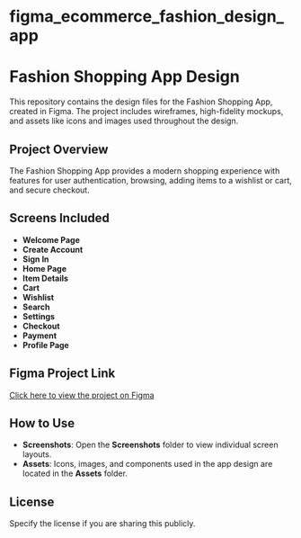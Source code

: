 # figma_ecommerce_fashion_design_app
# Fashion Shopping App Design

This repository contains the design files for the Fashion Shopping App, created in Figma. The project includes wireframes, high-fidelity mockups, and assets like icons and images used throughout the design.

## Project Overview
The Fashion Shopping App provides a modern shopping experience with features for user authentication, browsing, adding items to a wishlist or cart, and secure checkout.

## Screens Included
- **Welcome Page**
- **Create Account**
- **Sign In**
- **Home Page**
- **Item Details**
- **Cart**
- **Wishlist**
- **Search**
- **Settings**
- **Checkout**
- **Payment**
- **Profile Page**

## Figma Project Link
[Click here to view the project on Figma]([https://figma.com/file/your-project-link](https://www.figma.com/proto/R2YLTM6JL7GmswpF5xGmyY/Ecommerce-Fashion-App?node-id=0-1&t=fqgGsEB8jyYbYwNi-1))

## How to Use
- **Screenshots**: Open the **Screenshots** folder to view individual screen layouts.
- **Assets**: Icons, images, and components used in the app design are located in the **Assets** folder.

## License
Specify the license if you are sharing this publicly.
